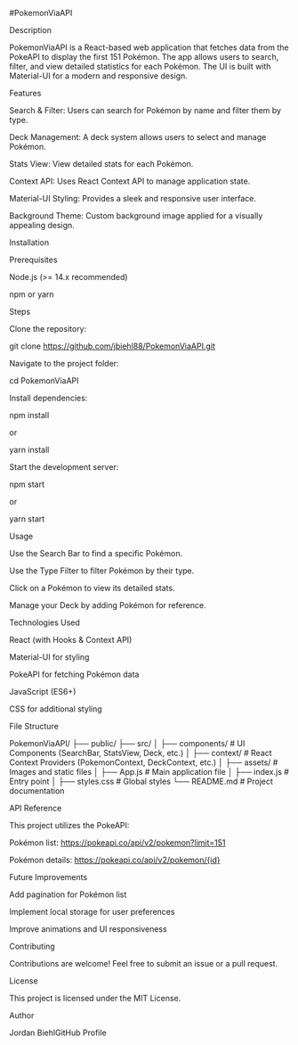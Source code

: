 #PokemonViaAPI

Description

PokemonViaAPI is a React-based web application that fetches data from the PokeAPI to display the first 151 Pokémon. The app allows users to search, filter, and view detailed statistics for each Pokémon. The UI is built with Material-UI for a modern and responsive design.

Features

Search & Filter: Users can search for Pokémon by name and filter them by type.

Deck Management: A deck system allows users to select and manage Pokémon.

Stats View: View detailed stats for each Pokémon.

Context API: Uses React Context API to manage application state.

Material-UI Styling: Provides a sleek and responsive user interface.

Background Theme: Custom background image applied for a visually appealing design.

Installation

Prerequisites

Node.js (>= 14.x recommended)

npm or yarn

Steps

Clone the repository:

git clone https://github.com/jbiehl88/PokemonViaAPI.git

Navigate to the project folder:

cd PokemonViaAPI

Install dependencies:

npm install

or

yarn install

Start the development server:

npm start

or

yarn start

Usage

Use the Search Bar to find a specific Pokémon.

Use the Type Filter to filter Pokémon by their type.

Click on a Pokémon to view its detailed stats.

Manage your Deck by adding Pokémon for reference.

Technologies Used

React (with Hooks & Context API)

Material-UI for styling

PokeAPI for fetching Pokémon data

JavaScript (ES6+)

CSS for additional styling

File Structure

PokemonViaAPI/
├── public/
├── src/
│   ├── components/    # UI Components (SearchBar, StatsView, Deck, etc.)
│   ├── context/       # React Context Providers (PokemonContext, DeckContext, etc.)
│   ├── assets/        # Images and static files
│   ├── App.js         # Main application file
│   ├── index.js       # Entry point
│   ├── styles.css     # Global styles
└── README.md          # Project documentation

API Reference

This project utilizes the PokeAPI:

Pokémon list: https://pokeapi.co/api/v2/pokemon?limit=151

Pokémon details: https://pokeapi.co/api/v2/pokemon/{id}

Future Improvements

Add pagination for Pokémon list

Implement local storage for user preferences

Improve animations and UI responsiveness

Contributing

Contributions are welcome! Feel free to submit an issue or a pull request.

License

This project is licensed under the MIT License.

Author

Jordan BiehlGitHub Profile


